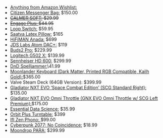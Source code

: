 - [Anything from Amazon Wishlist:](https://www.amazon.com/hz/wishlist/ls/1QUP5SL57X7DR?ref_=wl_share)
- [Citizen Messenger Bag:](https://chromeindustries.com/products/citizen-messenger-bag) \$150.00
- ~~[CALMER SOFT:](  https://www.flareaudio.com/en-us/products/calmer-soft?variant=40155456667751) \$29.99~~
- ~~[Engage Plus:  ](https://us.loopearplugs.com/products/engage-plus?variant=43838787813609&quiz-kit-id=11601&quiz-kit-api-call-url=https://api.quizkitapp.com/api/v1/quizzes/yWREBMdA0/add-to-cart )\$44.95~~
- [Loop Switch:](https://us.loopearplugs.com/products/switch?variant=45556674494697) \$59.95
- [Saatva Latex Pillow:](https://www.saatva.com/bedding/the-saatva-pillow?coupon=ktznlumbzxwrfktr) \$165
- [HiFiMAN Anada:]( https://www.headphones.com/collections/open-back/products/hifiman-ananda) \$699
- [JDS Labs Atom DAC+:](https://jdslabs.com/product/atom-dac-plus/) \$119 
- [Buds2 Pro:](https://www.bestbuy.com/site/samsung-galaxy-buds2-pro-true-wireless-earbud-headphones-bora-purple/6510541.p?skuId=6510541#anchor=productVariations) \$229.99 
- [Logitech G502 X:](https://www.bestbuy.com/site/logitech-g502-x-lightspeed-wireless-gaming-mouse-with-hero-25k-sensor-black/6512120.p?skuId=6512120) \$139.99 
- [Sennheiser HD 600:](https://www.amazon.com/dp/B00004SY4H/?psc=1) \$299.99
- [DnD Spelljammer:](https://www.amazon.com/dp/0786968168/?psc=1 )\41.99
- [Moonlander Keyboard (Dark Matter, Printed RGB Compatible, Kailh Gold):]( https://www.zsa.io/moonlander/buy )\$365.00 
- Valve Steam Deck (64GB Version): \$399.99 
- [Gladiator NXT EVO ‘Space Combat Edition’ (SCG Standard Right):](https://vkbcontrollers.com/?product=gladiator-evo-space-combat-edition) \$135.00 
- [Gladiator NXT EVO Omni Throttle (GNX EVO Omni Throttle w/ SCG Left Premium):]( https://vkbcontrollers.com/?product=gladiator-evo-omni-throttle )\$175.00
- [Essential Data Science:](https://www.amazon.com/Essential-Math-Data-Science-Fundamental/dp/1098102932/ref=zg_bs_13899_sccl_3/131-7746634-6821323?psc=1) \$35.99
- [Orbit Plus Turntable:](https://uturnaudio.com/products/orbit-plus-turntable) \$399
- [IfI Zen Phono: ](https://www.walmart.com/ip/iFi-Audio-ZEN-Air-Phono-External-Turntable-Phono-Preamplifier/1650287166?irgwc=1&sourceid=imp_12PXrFzRcxyPUE3w6208pQrzUkF1ReXnNSAVSY0&veh=aff&wmlspartner=imp_1943169&clickid=12PXrFzRcxyPUE3w6208pQrzUkF1ReXnNSAVSY0&sharedid=whathifi-us&affiliates_ad_id=568844&campaign_id=9383) \$99.00
- [Cyberpunk 2077: No Coincidence:]( https://www.hachettebookgroup.com/titles/rafal-kosik/cyberpunk-2077-no-coincidence/9780759555952/?lens=orbit) \$18.99
- [Moondrop PARA:](https://shenzhenaudio.com/products/moondrop-para-full-size-planar-headphone) $299.99

